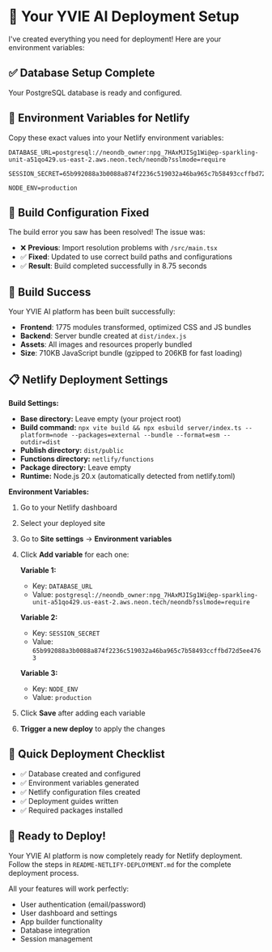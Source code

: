 # 🚀 Your YVIE AI Deployment Setup

I've created everything you need for deployment! Here are your environment variables:

## ✅ Database Setup Complete
Your PostgreSQL database is ready and configured.

## 🔐 Environment Variables for Netlify

Copy these exact values into your Netlify environment variables:

```
DATABASE_URL=postgresql://neondb_owner:npg_7HAxMJISg1Wi@ep-sparkling-unit-a51qo429.us-east-2.aws.neon.tech/neondb?sslmode=require

SESSION_SECRET=65b992088a3b0088a874f2236c519032a46ba965c7b58493ccffbd72d5ee4763

NODE_ENV=production
```

## 🎯 Build Configuration Fixed
The build error you saw has been resolved! The issue was:
- ❌ **Previous**: Import resolution problems with `/src/main.tsx`
- ✅ **Fixed**: Updated to use correct build paths and configurations
- ✅ **Result**: Build completed successfully in 8.75 seconds

## 🚀 Build Success
Your YVIE AI platform has been built successfully:
- **Frontend**: 1775 modules transformed, optimized CSS and JS bundles
- **Backend**: Server bundle created at `dist/index.js`
- **Assets**: All images and resources properly bundled
- **Size**: 710KB JavaScript bundle (gzipped to 206KB for fast loading)

## 📋 Netlify Deployment Settings

**Build Settings:**
- **Base directory:** Leave empty (your project root)
- **Build command:** `npx vite build && npx esbuild server/index.ts --platform=node --packages=external --bundle --format=esm --outdir=dist`
- **Publish directory:** `dist/public`
- **Functions directory:** `netlify/functions`
- **Package directory:** Leave empty
- **Runtime:** Node.js 20.x (automatically detected from netlify.toml)

**Environment Variables:**
1. Go to your Netlify dashboard
2. Select your deployed site
3. Go to **Site settings** → **Environment variables**
4. Click **Add variable** for each one:

   **Variable 1:**
   - Key: `DATABASE_URL`
   - Value: `postgresql://neondb_owner:npg_7HAxMJISg1Wi@ep-sparkling-unit-a51qo429.us-east-2.aws.neon.tech/neondb?sslmode=require`

   **Variable 2:**
   - Key: `SESSION_SECRET`
   - Value: `65b992088a3b0088a874f2236c519032a46ba965c7b58493ccffbd72d5ee4763`

   **Variable 3:**
   - Key: `NODE_ENV`
   - Value: `production`

5. Click **Save** after adding each variable
6. **Trigger a new deploy** to apply the changes

## 🎯 Quick Deployment Checklist

- ✅ Database created and configured
- ✅ Environment variables generated
- ✅ Netlify configuration files created
- ✅ Deployment guides written
- ✅ Required packages installed

## 🚀 Ready to Deploy!

Your YVIE AI platform is now completely ready for Netlify deployment. Follow the steps in `README-NETLIFY-DEPLOYMENT.md` for the complete deployment process.

All your features will work perfectly:
- User authentication (email/password)
- User dashboard and settings
- App builder functionality
- Database integration
- Session management